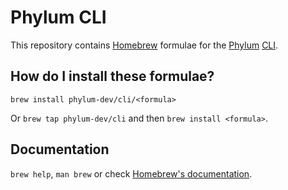 # Phylum CLI

This repository contains [Homebrew] formulae for the [Phylum] [CLI].

[Homebrew]: https://brew.sh/
[Phylum]: https://phylum.io/
[CLI]: https://github.com/phylum-dev/cli

## How do I install these formulae?

`brew install phylum-dev/cli/<formula>`

Or `brew tap phylum-dev/cli` and then `brew install <formula>`.

## Documentation

`brew help`, `man brew` or check [Homebrew's documentation](https://docs.brew.sh).
